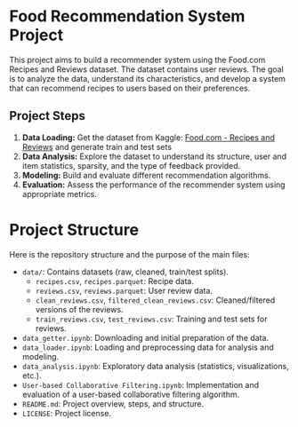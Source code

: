 # Food Recommendation System Project

This project aims to build a recommender system using the Food.com Recipes and Reviews dataset. The dataset contains user reviews. The goal is to analyze the data, understand its characteristics, and develop a system that can recommend recipes to users based on their preferences.

## Project Steps
1. **Data Loading:** Get the dataset from Kaggle: [Food.com - Recipes and Reviews](https://www.kaggle.com/datasets/irkaal/foodcom-recipes-and-reviews) and generate train and test sets
1. **Data Analysis:** Explore the dataset to understand its structure, user and item statistics, sparsity, and the type of feedback provided.
2. **Modeling:** Build and evaluate different recommendation algorithms.
3. **Evaluation:** Assess the performance of the recommender system using appropriate metrics.

# Project Structure

Here is the repository structure and the purpose of the main files:

- `data/`: Contains datasets (raw, cleaned, train/test splits).
  - `recipes.csv`, `recipes.parquet`: Recipe data.
  - `reviews.csv`, `reviews.parquet`: User review data.
  - `clean_reviews.csv`, `filtered_clean_reviews.csv`: Cleaned/filtered versions of the reviews.
  - `train_reviews.csv`, `test_reviews.csv`: Training and test sets for reviews.
- `data_getter.ipynb`: Downloading and initial preparation of the data.
- `data_loader.ipynb`: Loading and preprocessing data for analysis and modeling.
- `data_analysis.ipynb`: Exploratory data analysis (statistics, visualizations, etc.).
- `User-based Collaborative Filtering.ipynb`: Implementation and evaluation of a user-based collaborative filtering algorithm.
- `README.md`: Project overview, steps, and structure.
- `LICENSE`: Project license.